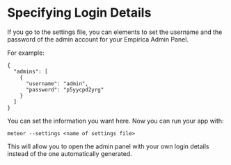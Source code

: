 # Specifying Login Details

If you go to the settings file, you can elements to set the username and the password of the admin account for your Empirica Admin Panel.

For example:

```
{
  "admins": [
    {
      "username": "admin",
      "password": "p5yycpd2yrg"
    }
  ]
}
```

You can set the information you want here. Now you can run your app with:

```
meteor --settings <name of settings file>
```

This will allow you to open the admin panel with your own login details instead of the one automatically generated.
